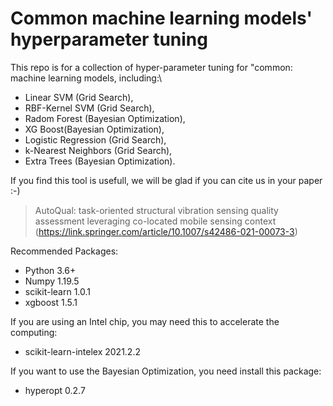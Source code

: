 # Common machine learning models' hyperparameter tuning

This repo is for a collection of hyper-parameter tuning for "common: machine learning models, including:\
* Linear SVM (Grid Search),
* RBF-Kernel SVM (Grid Search),
* Radom Forest (Bayesian Optimization),
* XG Boost(Bayesian Optimization),
* Logistic Regression (Grid Search),
* k-Nearest Neighbors (Grid Search),
* Extra Trees (Bayesian Optimization).

If you find this tool is usefull, we will be glad if you can cite us in your paper :-)
> AutoQual: task-oriented structural vibration sensing quality assessment leveraging co-located mobile sensing context  (https://link.springer.com/article/10.1007/s42486-021-00073-3)

Recommended Packages:
* Python                    3.6+
* Numpy                     1.19.5
* scikit-learn              1.0.1
* xgboost                   1.5.1

If you are using an Intel chip, you may need this to accelerate the computing:
* scikit-learn-intelex      2021.2.2

If you want to use the Bayesian Optimization, you need install this package:
* hyperopt                  0.2.7
